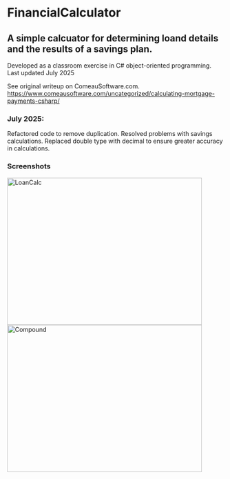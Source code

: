 # FinancialCalculator

## A simple calcuator for determining loand details and the results of a savings plan.
        
Developed as a classroom exercise in C# object-oriented programming.
Last updated July 2025

See original writeup on ComeauSoftware.com.
https://www.comeausoftware.com/uncategorized/calculating-mortgage-payments-csharp/

### July 2025:
Refactored code to remove duplication.
Resolved problems with savings calculations.
Replaced double type with decimal to ensure greater accuracy in calculations.

### Screenshots

<img width="452" height="341" alt="LoanCalc" src="https://github.com/user-attachments/assets/1ab2d342-1e4f-4435-b146-5662df874d26" />


<img width="452" height="341" alt="Compound" src="https://github.com/user-attachments/assets/e8c34acd-13a4-4f7b-a076-6df53e58983d" />


